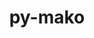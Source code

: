 ---
title: "py-mako"
layout: cache
categories: [package, develop]
meta: {"compilers": ["gcc@=11.1.0", "gcc@=11.4.0", "gcc@=13.2.0", "gcc@=9.4.0", "oneapi@=2024.2.1"], "num_specs": 74, "num_specs_by_stack": {"data-vis-sdk": 5, "e4s": 15, "e4s-neoverse-v2": 5, "e4s-neoverse_v1": 4, "e4s-oneapi": 15, "e4s-power": 2, "e4s-rocm-external": 5, "gpu-tests": 18, "hep": 5, "ml-linux-x86_64-rocm": 5, "root": 74}, "oss": ["ubuntu20.04", "ubuntu22.04", "ubuntu24.04"], "platforms": ["linux"], "stacks": ["data-vis-sdk", "e4s", "e4s-neoverse-v2", "e4s-neoverse_v1", "e4s-oneapi", "e4s-power", "e4s-rocm-external", "gpu-tests", "hep", "ml-linux-x86_64-rocm", "root"], "targets": ["neoverse_v1", "neoverse_v2", "ppc64le", "x86_64_v3"], "versions": ["1.2.4"]}
spec_details: [{"compiler": "gcc@=11.4.0", "hash": "23ko7f57zggckpvaktutvzfnixpnr3ex", "os": "ubuntu22.04", "platform": "linux", "size": "-", "stacks": ["hep", "root"], "target": "x86_64_v3", "variants": ["build_system=python_pip"], "versions": ["1.2.4"]}, {"compiler": "gcc@=11.4.0", "hash": "24jtdhljs6i5wlbyegh6ruiq7c25wqv7", "os": "ubuntu22.04", "platform": "linux", "size": "-", "stacks": ["e4s", "root"], "target": "x86_64_v3", "variants": ["build_system=python_pip"], "versions": ["1.2.4"]}, {"compiler": "gcc@=11.4.0", "hash": "24ss63mt6bqydujgxzuua3x7u2cypsek", "os": "ubuntu22.04", "platform": "linux", "size": "-", "stacks": ["e4s-neoverse_v1", "root"], "target": "neoverse_v1", "variants": ["build_system=python_pip"], "versions": ["1.2.4"]}, {"compiler": "gcc@=13.2.0", "hash": "2jtfy5fcvyq3isctpmichgsv5mmcgun7", "os": "ubuntu24.04", "platform": "linux", "size": "-", "stacks": ["ml-linux-x86_64-rocm", "root"], "target": "x86_64_v3", "variants": ["build_system=python_pip"], "versions": ["1.2.4"]}, {"compiler": "gcc@=11.4.0", "hash": "2mq5jo4sy2l3tsd2i33uqyar5wkrese5", "os": "ubuntu22.04", "platform": "linux", "size": "-", "stacks": ["e4s-neoverse-v2", "root"], "target": "neoverse_v2", "variants": ["build_system=python_pip"], "versions": ["1.2.4"]}, {"compiler": "gcc@=11.4.0", "hash": "2w7uskc3edxx2tfkdoceltzpyd3bvxbi", "os": "ubuntu22.04", "platform": "linux", "size": "-", "stacks": ["e4s", "root"], "target": "x86_64_v3", "variants": ["build_system=python_pip"], "versions": ["1.2.4"]}, {"compiler": "gcc@=11.1.0", "hash": "3e3q6f3wucjslxni6zbroqvveaf7xutg", "os": "ubuntu20.04", "platform": "linux", "size": "-", "stacks": ["data-vis-sdk", "root"], "target": "x86_64_v3", "variants": ["build_system=python_pip"], "versions": ["1.2.4"]}, {"compiler": "gcc@=11.4.0", "hash": "4gixqaiurd6qrudffzplao6yebwyc5rg", "os": "ubuntu22.04", "platform": "linux", "size": "-", "stacks": ["e4s-neoverse_v1", "root"], "target": "neoverse_v1", "variants": ["build_system=python_pip"], "versions": ["1.2.4"]}, {"compiler": "oneapi@=2024.2.1", "hash": "57shwiogyytrn4fly47cqp6oohsrkbev", "os": "ubuntu22.04", "platform": "linux", "size": "-", "stacks": ["e4s-oneapi", "root"], "target": "x86_64_v3", "variants": ["build_system=python_pip"], "versions": ["1.2.4"]}, {"compiler": "gcc@=11.4.0", "hash": "5tnm2fqbzw4zbv6t445q6e3ywaesmnk4", "os": "ubuntu22.04", "platform": "linux", "size": "-", "stacks": ["e4s-neoverse-v2", "root"], "target": "neoverse_v2", "variants": ["build_system=python_pip"], "versions": ["1.2.4"]}, {"compiler": "oneapi@=2024.2.1", "hash": "5zfbl3fj655qikdyxb6jsqplxs36z7zl", "os": "ubuntu22.04", "platform": "linux", "size": "-", "stacks": ["e4s-oneapi", "root"], "target": "x86_64_v3", "variants": ["build_system=python_pip"], "versions": ["1.2.4"]}, {"compiler": "gcc@=11.1.0", "hash": "63o5efey3jq3x5jsk4wjfxie52vuuenn", "os": "ubuntu20.04", "platform": "linux", "size": "-", "stacks": ["gpu-tests", "root"], "target": "x86_64_v3", "variants": ["build_system=python_pip"], "versions": ["1.2.4"]}, {"compiler": "oneapi@=2024.2.1", "hash": "675oehlq4x3at2vs7bq5wa6uwu6kh4aj", "os": "ubuntu22.04", "platform": "linux", "size": "-", "stacks": ["e4s-oneapi", "root"], "target": "x86_64_v3", "variants": ["build_system=python_pip"], "versions": ["1.2.4"]}, {"compiler": "oneapi@=2024.2.1", "hash": "6kdglm3hde3uc5yegst6q5tn5cvimu27", "os": "ubuntu22.04", "platform": "linux", "size": "-", "stacks": ["e4s-oneapi", "root"], "target": "x86_64_v3", "variants": ["build_system=python_pip"], "versions": ["1.2.4"]}, {"compiler": "gcc@=11.1.0", "hash": "6q3a2dhk2lcfe6qqgm7mkq6u6c2e4r5h", "os": "ubuntu20.04", "platform": "linux", "size": "-", "stacks": ["gpu-tests", "root"], "target": "x86_64_v3", "variants": ["build_system=python_pip"], "versions": ["1.2.4"]}, {"compiler": "gcc@=11.4.0", "hash": "73hxndnasttacnt34a5pe3r6dh5lwbh7", "os": "ubuntu22.04", "platform": "linux", "size": "-", "stacks": ["e4s-neoverse-v2", "root"], "target": "neoverse_v2", "variants": ["build_system=python_pip"], "versions": ["1.2.4"]}, {"compiler": "oneapi@=2024.2.1", "hash": "7bwxlrh4drmtyb4s5mwkrqrxrmxd6ab4", "os": "ubuntu22.04", "platform": "linux", "size": "-", "stacks": ["e4s-oneapi", "root"], "target": "x86_64_v3", "variants": ["build_system=python_pip"], "versions": ["1.2.4"]}, {"compiler": "gcc@=11.4.0", "hash": "7ggukdjahcv6xtoue2ixkseh6dcwgp33", "os": "ubuntu22.04", "platform": "linux", "size": "-", "stacks": ["e4s", "e4s-rocm-external", "root"], "target": "x86_64_v3", "variants": ["build_system=python_pip"], "versions": ["1.2.4"]}, {"compiler": "gcc@=11.1.0", "hash": "buuhriladfqfzow3um3ihq2evapscb7u", "os": "ubuntu20.04", "platform": "linux", "size": "-", "stacks": ["data-vis-sdk", "root"], "target": "x86_64_v3", "variants": ["build_system=python_pip"], "versions": ["1.2.4"]}, {"compiler": "gcc@=13.2.0", "hash": "duwgxgpkydkswyytltmc3grngcavvu5p", "os": "ubuntu24.04", "platform": "linux", "size": "-", "stacks": ["ml-linux-x86_64-rocm", "root"], "target": "x86_64_v3", "variants": ["build_system=python_pip"], "versions": ["1.2.4"]}, {"compiler": "gcc@=11.1.0", "hash": "dwgqs4bcnci7vbt6ftolkynnxliknqup", "os": "ubuntu20.04", "platform": "linux", "size": "-", "stacks": ["gpu-tests", "root"], "target": "x86_64_v3", "variants": ["build_system=python_pip"], "versions": ["1.2.4"]}, {"compiler": "oneapi@=2024.2.1", "hash": "dyvvkqdczxcai25mutvuwoho5sxkpwfc", "os": "ubuntu22.04", "platform": "linux", "size": "-", "stacks": ["e4s-oneapi", "root"], "target": "x86_64_v3", "variants": ["build_system=python_pip"], "versions": ["1.2.4"]}, {"compiler": "gcc@=11.4.0", "hash": "dzsnlzizmokcej2sy3sva3uscmzetc2n", "os": "ubuntu22.04", "platform": "linux", "size": "-", "stacks": ["e4s", "root"], "target": "x86_64_v3", "variants": ["build_system=python_pip"], "versions": ["1.2.4"]}, {"compiler": "gcc@=11.4.0", "hash": "escht43psbriwgq2453533x2djapm2zc", "os": "ubuntu22.04", "platform": "linux", "size": "-", "stacks": ["hep", "root"], "target": "x86_64_v3", "variants": ["build_system=python_pip"], "versions": ["1.2.4"]}, {"compiler": "gcc@=11.4.0", "hash": "fxwyft4hje6ftb2u7m2n3izzhjpzfueu", "os": "ubuntu22.04", "platform": "linux", "size": "-", "stacks": ["e4s", "e4s-rocm-external", "root"], "target": "x86_64_v3", "variants": ["build_system=python_pip"], "versions": ["1.2.4"]}, {"compiler": "oneapi@=2024.2.1", "hash": "gbd5nyqjdmaciq2tdv6drbd2aitw7deq", "os": "ubuntu22.04", "platform": "linux", "size": "-", "stacks": ["e4s-oneapi", "root"], "target": "x86_64_v3", "variants": ["build_system=python_pip"], "versions": ["1.2.4"]}, {"compiler": "gcc@=11.1.0", "hash": "gecs6likyw6upplpmtdbidruqziyiipl", "os": "ubuntu20.04", "platform": "linux", "size": "-", "stacks": ["gpu-tests", "root"], "target": "x86_64_v3", "variants": ["build_system=python_pip"], "versions": ["1.2.4"]}, {"compiler": "gcc@=11.4.0", "hash": "ghznnnc4j3y45ayrthxdh3z7sqnvmy4s", "os": "ubuntu22.04", "platform": "linux", "size": "-", "stacks": ["e4s", "root"], "target": "x86_64_v3", "variants": ["build_system=python_pip"], "versions": ["1.2.4"]}, {"compiler": "gcc@=11.1.0", "hash": "gtbezclkakeane3u3zr74mw5igj3ucgs", "os": "ubuntu20.04", "platform": "linux", "size": "-", "stacks": ["data-vis-sdk", "root"], "target": "x86_64_v3", "variants": ["build_system=python_pip"], "versions": ["1.2.4"]}, {"compiler": "gcc@=11.4.0", "hash": "gx3y4aaldvn63jz7nb4d7kvoy6pkknxi", "os": "ubuntu22.04", "platform": "linux", "size": "-", "stacks": ["e4s-neoverse_v1", "root"], "target": "neoverse_v1", "variants": ["build_system=python_pip"], "versions": ["1.2.4"]}, {"compiler": "oneapi@=2024.2.1", "hash": "hd6zsacjmsrd46cb5oh5wupceqnwfxga", "os": "ubuntu22.04", "platform": "linux", "size": "-", "stacks": ["e4s-oneapi", "root"], "target": "x86_64_v3", "variants": ["build_system=python_pip"], "versions": ["1.2.4"]}, {"compiler": "gcc@=13.2.0", "hash": "hyxq46k2bm6mb635eq27bjfe55cntst2", "os": "ubuntu24.04", "platform": "linux", "size": "-", "stacks": ["ml-linux-x86_64-rocm", "root"], "target": "x86_64_v3", "variants": ["build_system=python_pip"], "versions": ["1.2.4"]}, {"compiler": "gcc@=11.4.0", "hash": "ie6evda5xsj2isxooiqoh2z3cyrjv3bk", "os": "ubuntu22.04", "platform": "linux", "size": "-", "stacks": ["e4s", "e4s-rocm-external", "root"], "target": "x86_64_v3", "variants": ["build_system=python_pip"], "versions": ["1.2.4"]}, {"compiler": "gcc@=11.1.0", "hash": "ikvd5yt533myxxlx64p2haip3ezepba7", "os": "ubuntu20.04", "platform": "linux", "size": "-", "stacks": ["gpu-tests", "root"], "target": "x86_64_v3", "variants": ["build_system=python_pip"], "versions": ["1.2.4"]}, {"compiler": "gcc@=11.4.0", "hash": "j7uqzhpdym3tcmkdohmausv3g4dytd7s", "os": "ubuntu22.04", "platform": "linux", "size": "-", "stacks": ["e4s", "e4s-rocm-external", "root"], "target": "x86_64_v3", "variants": ["build_system=python_pip"], "versions": ["1.2.4"]}, {"compiler": "gcc@=11.1.0", "hash": "k65zb6ejykrx6wbsa74tzqz6mae25qz2", "os": "ubuntu20.04", "platform": "linux", "size": "-", "stacks": ["data-vis-sdk", "root"], "target": "x86_64_v3", "variants": ["build_system=python_pip"], "versions": ["1.2.4"]}, {"compiler": "gcc@=11.1.0", "hash": "kkh3b3v4ubho7b4elsopbd6eysjgsoom", "os": "ubuntu20.04", "platform": "linux", "size": "-", "stacks": ["gpu-tests", "root"], "target": "x86_64_v3", "variants": ["build_system=python_pip"], "versions": ["1.2.4"]}, {"compiler": "oneapi@=2024.2.1", "hash": "lqe63hd4vdzdweeqhkugyya4plpobbkc", "os": "ubuntu22.04", "platform": "linux", "size": "-", "stacks": ["e4s-oneapi", "root"], "target": "x86_64_v3", "variants": ["build_system=python_pip"], "versions": ["1.2.4"]}, {"compiler": "gcc@=11.1.0", "hash": "lujdymvpzlluxozjjm24yzjiyq4pvzle", "os": "ubuntu20.04", "platform": "linux", "size": "-", "stacks": ["gpu-tests", "root"], "target": "x86_64_v3", "variants": ["build_system=python_pip"], "versions": ["1.2.4"]}, {"compiler": "gcc@=11.4.0", "hash": "mmcltrax7johstsbfyi3ldprg4bj5yme", "os": "ubuntu22.04", "platform": "linux", "size": "-", "stacks": ["e4s-neoverse-v2", "root"], "target": "neoverse_v2", "variants": ["build_system=python_pip"], "versions": ["1.2.4"]}, {"compiler": "gcc@=11.4.0", "hash": "mz4wancudhzhbid2ixw6ccixizatfq6z", "os": "ubuntu22.04", "platform": "linux", "size": "-", "stacks": ["hep", "root"], "target": "x86_64_v3", "variants": ["build_system=python_pip"], "versions": ["1.2.4"]}, {"compiler": "gcc@=13.2.0", "hash": "n7voe76vvfqb267l7mt7lekgsadxvbmm", "os": "ubuntu24.04", "platform": "linux", "size": "-", "stacks": ["ml-linux-x86_64-rocm", "root"], "target": "x86_64_v3", "variants": ["build_system=python_pip"], "versions": ["1.2.4"]}, {"compiler": "gcc@=11.1.0", "hash": "nbvod6gl7savtem3w4pqrdk5l4vtigil", "os": "ubuntu20.04", "platform": "linux", "size": "-", "stacks": ["gpu-tests", "root"], "target": "x86_64_v3", "variants": ["build_system=python_pip"], "versions": ["1.2.4"]}, {"compiler": "oneapi@=2024.2.1", "hash": "ohaueohgita5gkw5smzus5dmmonvz2w7", "os": "ubuntu22.04", "platform": "linux", "size": "-", "stacks": ["e4s-oneapi", "root"], "target": "x86_64_v3", "variants": ["build_system=python_pip"], "versions": ["1.2.4"]}, {"compiler": "gcc@=11.4.0", "hash": "oi6yscnrwlsdluc6tsspnj33rvpgg6h2", "os": "ubuntu22.04", "platform": "linux", "size": "-", "stacks": ["hep", "root"], "target": "x86_64_v3", "variants": ["build_system=python_pip"], "versions": ["1.2.4"]}, {"compiler": "gcc@=11.4.0", "hash": "p3xgscbdmvpxrp6bcyqfems4ilkkbdr3", "os": "ubuntu22.04", "platform": "linux", "size": "-", "stacks": ["hep", "root"], "target": "x86_64_v3", "variants": ["build_system=python_pip"], "versions": ["1.2.4"]}, {"compiler": "gcc@=11.1.0", "hash": "p4epqd26cundxdtcnkxccpozvylajpyh", "os": "ubuntu20.04", "platform": "linux", "size": "-", "stacks": ["gpu-tests", "root"], "target": "x86_64_v3", "variants": ["build_system=python_pip"], "versions": ["1.2.4"]}, {"compiler": "gcc@=11.1.0", "hash": "pq4hfxbzbmb2lbwgowrwpgmmjw64gto4", "os": "ubuntu20.04", "platform": "linux", "size": "-", "stacks": ["gpu-tests", "root"], "target": "x86_64_v3", "variants": ["build_system=python_pip"], "versions": ["1.2.4"]}, {"compiler": "gcc@=11.1.0", "hash": "prlo6ybcrjahiutzwkmbg3biio2srpwf", "os": "ubuntu20.04", "platform": "linux", "size": "-", "stacks": ["gpu-tests", "root"], "target": "x86_64_v3", "variants": ["build_system=python_pip"], "versions": ["1.2.4"]}, {"compiler": "gcc@=11.4.0", "hash": "psdxfqzcoid3mh7pewiyawgc44glv4e2", "os": "ubuntu22.04", "platform": "linux", "size": "-", "stacks": ["e4s", "root"], "target": "x86_64_v3", "variants": ["build_system=python_pip"], "versions": ["1.2.4"]}, {"compiler": "gcc@=11.1.0", "hash": "r6fysb7aiuav3gndfort3zrjugbwex75", "os": "ubuntu20.04", "platform": "linux", "size": "-", "stacks": ["gpu-tests", "root"], "target": "x86_64_v3", "variants": ["build_system=python_pip"], "versions": ["1.2.4"]}, {"compiler": "gcc@=11.4.0", "hash": "rvm2p5qgpzy5jmi7cxlpz55jdzlv555b", "os": "ubuntu22.04", "platform": "linux", "size": "-", "stacks": ["e4s", "root"], "target": "x86_64_v3", "variants": ["build_system=python_pip"], "versions": ["1.2.4"]}, {"compiler": "oneapi@=2024.2.1", "hash": "shudhfbnjro4vi34wg72fbsrjzh6q7jl", "os": "ubuntu22.04", "platform": "linux", "size": "-", "stacks": ["e4s-oneapi", "root"], "target": "x86_64_v3", "variants": ["build_system=python_pip"], "versions": ["1.2.4"]}, {"compiler": "gcc@=11.4.0", "hash": "t3i3tixy4rtlb2dbmsghz533umdjipxy", "os": "ubuntu22.04", "platform": "linux", "size": "-", "stacks": ["e4s-neoverse-v2", "root"], "target": "neoverse_v2", "variants": ["build_system=python_pip"], "versions": ["1.2.4"]}, {"compiler": "gcc@=11.4.0", "hash": "tc2yijsf7lepghtw26uqztkkrd7q6hs5", "os": "ubuntu22.04", "platform": "linux", "size": "-", "stacks": ["e4s", "e4s-rocm-external", "root"], "target": "x86_64_v3", "variants": ["build_system=python_pip"], "versions": ["1.2.4"]}, {"compiler": "oneapi@=2024.2.1", "hash": "tqpxkbmprxkvu3opcz24vh7mywwdz5hu", "os": "ubuntu22.04", "platform": "linux", "size": "-", "stacks": ["e4s-oneapi", "root"], "target": "x86_64_v3", "variants": ["build_system=python_pip"], "versions": ["1.2.4"]}, {"compiler": "gcc@=11.1.0", "hash": "u5i26kpprws3ftc4363hesmhg5wir5q5", "os": "ubuntu20.04", "platform": "linux", "size": "-", "stacks": ["gpu-tests", "root"], "target": "x86_64_v3", "variants": ["build_system=python_pip"], "versions": ["1.2.4"]}, {"compiler": "gcc@=11.4.0", "hash": "u5lkfye4ueurod7azq3pw45r5ind6tux", "os": "ubuntu22.04", "platform": "linux", "size": "-", "stacks": ["e4s", "root"], "target": "x86_64_v3", "variants": ["build_system=python_pip"], "versions": ["1.2.4"]}, {"compiler": "gcc@=11.4.0", "hash": "ub6ysvsxk4walmnphdcqquortw6mzi74", "os": "ubuntu22.04", "platform": "linux", "size": "-", "stacks": ["e4s", "root"], "target": "x86_64_v3", "variants": ["build_system=python_pip"], "versions": ["1.2.4"]}, {"compiler": "gcc@=13.2.0", "hash": "upvd2xmekmo7y565mf7sjz7r2335td4x", "os": "ubuntu24.04", "platform": "linux", "size": "-", "stacks": ["ml-linux-x86_64-rocm", "root"], "target": "x86_64_v3", "variants": ["build_system=python_pip"], "versions": ["1.2.4"]}, {"compiler": "gcc@=11.1.0", "hash": "va6kw4ykztn7mizz6ry4fjunibypdftf", "os": "ubuntu20.04", "platform": "linux", "size": "-", "stacks": ["data-vis-sdk", "root"], "target": "x86_64_v3", "variants": ["build_system=python_pip"], "versions": ["1.2.4"]}, {"compiler": "oneapi@=2024.2.1", "hash": "vahtwfrvygbet5amcaizwrobwsz5qyqt", "os": "ubuntu22.04", "platform": "linux", "size": "-", "stacks": ["e4s-oneapi", "root"], "target": "x86_64_v3", "variants": ["build_system=python_pip"], "versions": ["1.2.4"]}, {"compiler": "gcc@=9.4.0", "hash": "vuxlafvcatzpffvnyknikqu7dk6sfqal", "os": "ubuntu20.04", "platform": "linux", "size": "-", "stacks": ["e4s-power", "root"], "target": "ppc64le", "variants": ["build_system=python_pip"], "versions": ["1.2.4"]}, {"compiler": "gcc@=11.1.0", "hash": "w75nhlvjtexqdaqi2xukmzv26tzrsfav", "os": "ubuntu20.04", "platform": "linux", "size": "-", "stacks": ["gpu-tests", "root"], "target": "x86_64_v3", "variants": ["build_system=python_pip"], "versions": ["1.2.4"]}, {"compiler": "gcc@=11.4.0", "hash": "wxvxvwzmaoda4lbdpuyhq5il7763z3a4", "os": "ubuntu22.04", "platform": "linux", "size": "-", "stacks": ["e4s", "root"], "target": "x86_64_v3", "variants": ["build_system=python_pip"], "versions": ["1.2.4"]}, {"compiler": "gcc@=11.1.0", "hash": "xajy6t2og3fhybxn3yw55frikzaihnnj", "os": "ubuntu20.04", "platform": "linux", "size": "-", "stacks": ["gpu-tests", "root"], "target": "x86_64_v3", "variants": ["build_system=python_pip"], "versions": ["1.2.4"]}, {"compiler": "oneapi@=2024.2.1", "hash": "xzgva4md62pnhplq4dtsqp5zlvy26bfl", "os": "ubuntu22.04", "platform": "linux", "size": "-", "stacks": ["e4s-oneapi", "root"], "target": "x86_64_v3", "variants": ["build_system=python_pip"], "versions": ["1.2.4"]}, {"compiler": "oneapi@=2024.2.1", "hash": "xzl44qy7tvrigydoihccpucnimj2dnrb", "os": "ubuntu22.04", "platform": "linux", "size": "-", "stacks": ["e4s-oneapi", "root"], "target": "x86_64_v3", "variants": ["build_system=python_pip"], "versions": ["1.2.4"]}, {"compiler": "gcc@=11.4.0", "hash": "y5mdiyaadb6jy72fjihn3qq56nyek6ln", "os": "ubuntu22.04", "platform": "linux", "size": "-", "stacks": ["e4s-neoverse_v1", "root"], "target": "neoverse_v1", "variants": ["build_system=python_pip"], "versions": ["1.2.4"]}, {"compiler": "gcc@=11.1.0", "hash": "y6wyxpjhdhgpb7fxylgtyz7wpv43tlfg", "os": "ubuntu20.04", "platform": "linux", "size": "-", "stacks": ["gpu-tests", "root"], "target": "x86_64_v3", "variants": ["build_system=python_pip"], "versions": ["1.2.4"]}, {"compiler": "gcc@=11.1.0", "hash": "yjwdqpbkxpvo2v3liuhljytuev7avqnf", "os": "ubuntu20.04", "platform": "linux", "size": "-", "stacks": ["gpu-tests", "root"], "target": "x86_64_v3", "variants": ["build_system=python_pip"], "versions": ["1.2.4"]}, {"compiler": "gcc@=9.4.0", "hash": "ykatzif5rmmmxt4txfuyh3enrrwk66gf", "os": "ubuntu20.04", "platform": "linux", "size": "-", "stacks": ["e4s-power", "root"], "target": "ppc64le", "variants": ["build_system=python_pip"], "versions": ["1.2.4"]}, {"compiler": "gcc@=11.1.0", "hash": "yl7h2656qghxztvanrr2gq7hre3trqvs", "os": "ubuntu20.04", "platform": "linux", "size": "-", "stacks": ["gpu-tests", "root"], "target": "x86_64_v3", "variants": ["build_system=python_pip"], "versions": ["1.2.4"]}, {"compiler": "gcc@=11.4.0", "hash": "yojcpbstdzgp2mifqlubhv6xgo2h6lpa", "os": "ubuntu22.04", "platform": "linux", "size": "-", "stacks": ["e4s", "root"], "target": "x86_64_v3", "variants": ["build_system=python_pip"], "versions": ["1.2.4"]}]
---